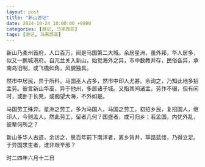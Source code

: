 ```yaml
---
layout: post
title: "新山游记"
date: 2024-10-24 10:00:00 +0800
categories: [游记, 马来西亚]
tags: [游记, 马来西亚]
---
```



新山乃柔州首府，人口百万，闻是马国第二大城。余居星洲，虽外邦，华人居多，似又一鹏城港府。自兀兰关入新山，始觉海外之异，市中数教并存，民俗各异，承南岛旧制，或飞檐如角，风貌独具。

然市中居民，异于所料。马国巫人占多，然市中印人尤甚。余询之，乃知此地多招孟劳。彼言新山华巫，异于他州，多居诸子城。又指其间诸孟，劳作不辍，但有闲时，或卧于长凳，或痴望大海，不外如是。

马国劳工殊异。星洲之劳工，多为马国人，马国之劳工，初招乡民，复招国人，继印人，今则孟人。然此劳工，留者几何？国盛者，或可归乡；若孟国，内忧外乱，彼辈何所之？

新山多华人古迹，余访之，思百年前下南洋者，离乡背井，筚路蓝缕，乃得立足。于异国求生者，谁非艰辛邪？


时二四年六月十二日